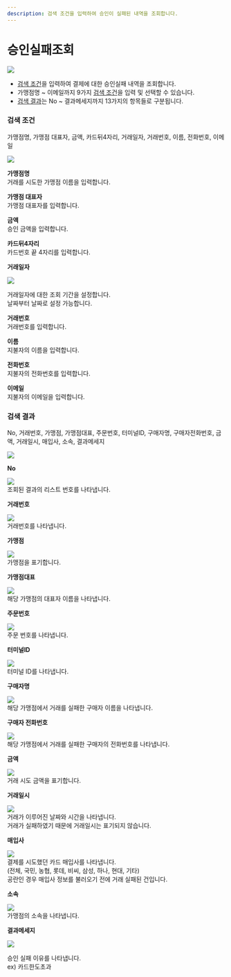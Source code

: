 ```yaml
---
description: 검색 조건을 입력하여 승인이 실패된 내역을 조회합니다.
---
```


# 승인실패조회

![](../.gitbook/assets/가맹점\_승인실패조회.jpeg)

* [검색 조건](undefined-4.md#undefined)을 입력하여 결제에 대한 승인실패 내역을 조회합니다.
* 가맹점명 \~ 이메일까지 9가지 [검색 조건](undefined-4.md#undefined)을 입력 및 선택할 수 있습니다.
* [검색 결과](undefined-4.md#undefined-1)는 No \~ 결과메세지까지 13가지의 항목들로 구분됩니다.



### 검색 조건

가맹점명, 가맹점 대표자, 금액, 카드뒤4자리, 거래일자, 거래번호, 이름, 전화번호, 이메일

![](<../.gitbook/assets/가맹점\_승인실패조회\_검색조건 (1).jpeg>)

**가맹점명**\
거래를 시도한 가맹점 이름을 입력합니다.



**가맹점 대표자**\
가맹점 대표자를 입력합니다.



**금액**\
승인 금액을 입력합니다.



**카드뒤4자리**\
카드번호 끝 4자리를 입력합니다.



**거래일자**

****![](../.gitbook/assets/가맹점\_승인실패조회\_거래일자.jpeg)****

거래일자에 대한 조회 기간을 설정합니다.\
날짜부터 날짜로 설정 가능합니다.



**거래번호**\
거래번호를 입력합니다.



**이름**\
지불자의 이름을 입력합니다.



**전화번호**\
지불자의 전화번호를 입력합니다.



**이메일**\
지불자의 이메일을 입력합니다.









### 검색 결과

No, 거래번호, 가맹점, 가맹점대표, 주문번호, 터미널ID, 구매자명, 구매자전화번호, 금액, 거래일시, 매입사, 소속, 결과메세지

![](../.gitbook/assets/대행사\_승인실패조회\_검색결과.jpeg)

**No**

![](../.gitbook/assets/대행사\_승인실패조회\_No.jpeg)\
조회된 결과의 리스트 번호를 나타냅니다.



**거래번호**

![](../.gitbook/assets/Inked대행사\_승인실패조회\_거래번호\_LI.jpg)\
거래번호를 나타냅니다.



**가맹점**

![](<../.gitbook/assets/Inked대행사\_승인내역조회\_가맹점\_LI (2).jpg>)\
가맹점을 표기합니다.



**가맹점대표**

![](<../.gitbook/assets/Inked대행사\_매입현황조회\_가맹점대표\_LI (1) (2).jpg>)\
해당 가맹점의 대표자 이름을 나타냅니다.



**주문번호**

![](<../.gitbook/assets/Inked대행사\_매입현황조회\_주문번호\_LI (1).jpg>)\
주문 번호를 나타냅니다.



**터미널ID**

![](<../.gitbook/assets/대행사\_터미널조회\_터미널ID (1) (2).jpeg>)\
터미널 ID를 나타냅니다.



**구매자명**

![](../.gitbook/assets/Inked대행사\_승인실패조회\_구매자명\_LI.jpg)\
해당 가맹점에서 거래를 실패한 구매자 이름을 나타냅니다.



**구매자 전화번호**

![](../.gitbook/assets/Inked대행사\_승인실패조회\_구매자전화번호\_LI.jpg)\
해당 가맹점에서 거래를 실패한 구매자의 전화번호를 나타냅니다.



**금액**

![](../.gitbook/assets/대행사\_승인실패조회\_금액.jpeg)\
거래 시도 금액을 표기합니다.



**거래일시**

![](../.gitbook/assets/대행사\_승인실패조회\_거래일시.jpeg)\
거래가 이루어진 날짜와 시간을 나타냅니다.\
거래가 실패하였기 때문에 거래일시는 표기되지 않습니다.



**매입사**

![](../.gitbook/assets/대행사\_승인실패조회\_매입사.jpeg)\
결제를 시도했던 카드 매입사를 나타냅니다.\
(전체, 국민, 농협, 롯데, 비씨, 삼성, 하나, 현대, 기타)\
공란인 경우 매입사 정보를 불러오기 전에 거래 실패된 건입니다.



**소속**

![](../.gitbook/assets/Inked대행사\_승인실패조회\_소속\_LI.jpg)\
가맹점의 소속을 나타냅니다.



**결과메세지**

![](../.gitbook/assets/대행사\_승인실패조회\_결과메세지.jpeg)

승인 실패 이유를 나타냅니다.\
ex) 카드한도초과

